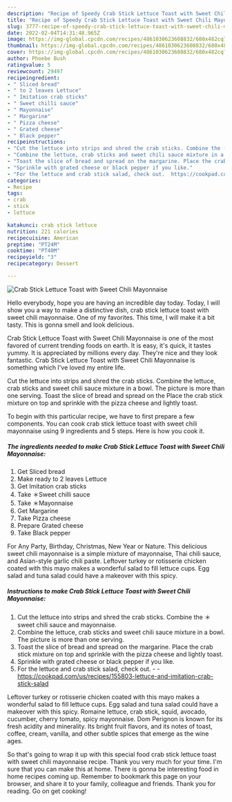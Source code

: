 ```yaml
---
description: "Recipe of Speedy Crab Stick Lettuce Toast with Sweet Chili Mayonnaise"
title: "Recipe of Speedy Crab Stick Lettuce Toast with Sweet Chili Mayonnaise"
slug: 3777-recipe-of-speedy-crab-stick-lettuce-toast-with-sweet-chili-mayonnaise
date: 2022-02-04T14:31:48.965Z
image: https://img-global.cpcdn.com/recipes/4861030623608832/680x482cq70/crab-stick-lettuce-toast-with-sweet-chili-mayonnaise-recipe-main-photo.jpg
thumbnail: https://img-global.cpcdn.com/recipes/4861030623608832/680x482cq70/crab-stick-lettuce-toast-with-sweet-chili-mayonnaise-recipe-main-photo.jpg
cover: https://img-global.cpcdn.com/recipes/4861030623608832/680x482cq70/crab-stick-lettuce-toast-with-sweet-chili-mayonnaise-recipe-main-photo.jpg
author: Phoebe Bush
ratingvalue: 5
reviewcount: 29497
recipeingredient:
- " Sliced bread"
- " to 2 leaves Lettuce"
- " Imitation crab sticks"
- " Sweet chilli sauce"
- " Mayonnaise"
- " Margarine"
- " Pizza cheese"
- " Grated cheese"
- " Black pepper"
recipeinstructions:
- "Cut the lettuce into strips and shred the crab sticks. Combine the ＊ sweet chili sauce and mayonnaise."
- "Combine the lettuce, crab sticks and sweet chili sauce mixture in a bowl. The picture is more than one serving."
- "Toast the slice of bread and spread on the margarine. Place the crab stick mixture on top and sprinkle with the pizza cheese and lightly toast."
- "Sprinkle with grated cheese or black pepper if you like."
- "For the lettuce and crab stick salad, check out.  https://cookpad.com/us/recipes/155803-lettuce-and-imitation-crab-stick-salad"
categories:
- Recipe
tags:
- crab
- stick
- lettuce

katakunci: crab stick lettuce 
nutrition: 221 calories
recipecuisine: American
preptime: "PT24M"
cooktime: "PT40M"
recipeyield: "3"
recipecategory: Dessert

---
```



![Crab Stick Lettuce Toast with Sweet Chili Mayonnaise](https://img-global.cpcdn.com/recipes/4861030623608832/680x482cq70/crab-stick-lettuce-toast-with-sweet-chili-mayonnaise-recipe-main-photo.jpg)

Hello everybody, hope you are having an incredible day today. Today, I will show you a way to make a distinctive dish, crab stick lettuce toast with sweet chili mayonnaise. One of my favorites. This time, I will make it a bit tasty. This is gonna smell and look delicious.

Crab Stick Lettuce Toast with Sweet Chili Mayonnaise is one of the most favored of current trending foods on earth. It is easy, it's quick, it tastes yummy. It is appreciated by millions every day. They're nice and they look fantastic. Crab Stick Lettuce Toast with Sweet Chili Mayonnaise is something which I've loved my entire life.

Cut the lettuce into strips and shred the crab sticks. Combine the lettuce, crab sticks and sweet chili sauce mixture in a bowl. The picture is more than one serving. Toast the slice of bread and spread on the Place the crab stick mixture on top and sprinkle with the pizza cheese and lightly toast.


To begin with this particular recipe, we have to first prepare a few components. You can cook crab stick lettuce toast with sweet chili mayonnaise using 9 ingredients and 5 steps. Here is how you cook it.

<!--inarticleads1-->

##### The ingredients needed to make Crab Stick Lettuce Toast with Sweet Chili Mayonnaise:

1. Get  Sliced bread
1. Make ready  to 2 leaves Lettuce
1. Get  Imitation crab sticks
1. Take  ＊Sweet chilli sauce
1. Take  ＊Mayonnaise
1. Get  Margarine
1. Take  Pizza cheese
1. Prepare  Grated cheese
1. Take  Black pepper


For Any Party, Birthday, Christmas, New Year or Nature. This delicious sweet chili mayonnaise is a simple mixture of mayonnaise, Thai chili sauce, and Asian-style garlic chili paste. Leftover turkey or rotisserie chicken coated with this mayo makes a wonderful salad to fill lettuce cups. Egg salad and tuna salad could have a makeover with this spicy. 

<!--inarticleads2-->

##### Instructions to make Crab Stick Lettuce Toast with Sweet Chili Mayonnaise:

1. Cut the lettuce into strips and shred the crab sticks. Combine the ＊ sweet chili sauce and mayonnaise.
1. Combine the lettuce, crab sticks and sweet chili sauce mixture in a bowl. The picture is more than one serving.
1. Toast the slice of bread and spread on the margarine. Place the crab stick mixture on top and sprinkle with the pizza cheese and lightly toast.
1. Sprinkle with grated cheese or black pepper if you like.
1. For the lettuce and crab stick salad, check out. -  - https://cookpad.com/us/recipes/155803-lettuce-and-imitation-crab-stick-salad


Leftover turkey or rotisserie chicken coated with this mayo makes a wonderful salad to fill lettuce cups. Egg salad and tuna salad could have a makeover with this spicy. Romaine lettuce, crab stick, squid, avocado, cucumber, cherry tomato, spicy mayonnaise. Dom Perignon is known for its fresh acidity and minerality. Its bright fruit flavors, and its notes of toast, coffee, cream, vanilla, and other subtle spices that emerge as the wine ages. 

So that's going to wrap it up with this special food crab stick lettuce toast with sweet chili mayonnaise recipe. Thank you very much for your time. I'm sure that you can make this at home. There is gonna be interesting food in home recipes coming up. Remember to bookmark this page on your browser, and share it to your family, colleague and friends. Thank you for reading. Go on get cooking!
